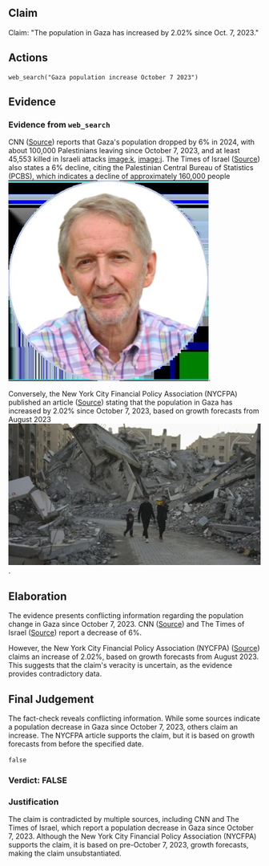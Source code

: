 ## Claim
Claim: "The population in Gaza has increased by 2.02% since Oct. 7, 2023."

## Actions
```
web_search("Gaza population increase October 7 2023")
```

## Evidence
### Evidence from `web_search`
CNN ([Source](https://www.cnn.com/2025/01/01/middleeast/israel-population-migration-war-intl)) reports that Gaza's population dropped by 6% in 2024, with about 100,000 Palestinians leaving since October 7, 2023, and at least 45,553 killed in Israeli attacks <image:k>, <image:j>. The Times of Israel ([Source](https://www.timesofisrael.com/gaza-population-down-by-6-since-war-began-says-pa-bureau-citing-hamas-figures/)) also states a 6% decline, citing the Palestinian Central Bureau of Statistics (PCBS), which indicates a decline of approximately 160,000 people ![image 1646](media/2025-07-20_10-39-1753007954-541099.jpg).

Conversely, the New York City Financial Policy Association (NYCFPA) published an article ([Source](https://nycfpa.org/12/19/population-in-gaza-has-increased-by-2-02-since-october-7-2023/)) stating that the population in Gaza has increased by 2.02% since October 7, 2023, based on growth forecasts from August 2023 ![image 1632](media/2025-07-20_10-38-1753007935-200533.jpg).


## Elaboration
The evidence presents conflicting information regarding the population change in Gaza since October 7, 2023. CNN ([Source](https://www.cnn.com/2025/01/01/middleeast/israel-population-migration-war-intl)) and The Times of Israel ([Source](https://www.timesofisrael.com/gaza-population-down-by-6-since-war-began-says-pa-bureau-citing-hamas-figures/)) report a decrease of 6%.

However, the New York City Financial Policy Association (NYCFPA) ([Source](https://nycfpa.org/12/19/population-in-gaza-has-increased-by-2-02-since-october-7-2023/)) claims an increase of 2.02%, based on growth forecasts from August 2023. This suggests that the claim's veracity is uncertain, as the evidence provides contradictory data.


## Final Judgement
The fact-check reveals conflicting information. While some sources indicate a population decrease in Gaza since October 7, 2023, others claim an increase. The NYCFPA article supports the claim, but it is based on growth forecasts from before the specified date.

`false`

### Verdict: FALSE

### Justification
The claim is contradicted by multiple sources, including CNN and The Times of Israel, which report a population decrease in Gaza since October 7, 2023. Although the New York City Financial Policy Association (NYCFPA) supports the claim, it is based on pre-October 7, 2023, growth forecasts, making the claim unsubstantiated.
